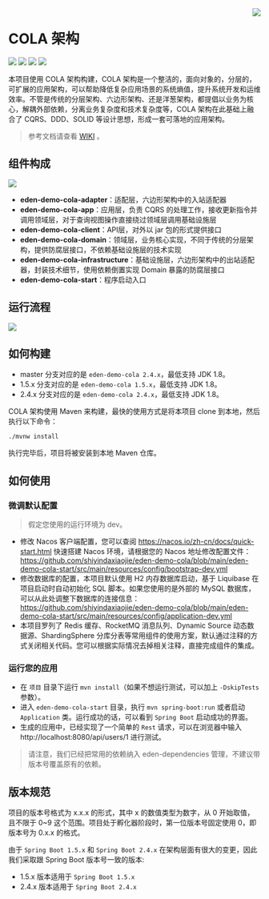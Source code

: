 <img src="https://cdn.jsdelivr.net/gh/shiyindaxiaojie/eden-images/readme/icon.png" align="right" />

[license-apache2.0]:https://www.apache.org/licenses/LICENSE-2.0.html
[github-action]:https://github.com/shiyindaxiaojie/eden-demo-cola/actions
[sonarcloud-dashboard]:https://sonarcloud.io/dashboard?id=shiyindaxiaojie_eden-demo-cola

# COLA 架构

![](https://cdn.jsdelivr.net/gh/shiyindaxiaojie/eden-images/readme/language-java-blue.svg) [![](https://cdn.jsdelivr.net/gh/shiyindaxiaojie/eden-images/readme/license-apache2.0-red.svg)][license-apache2.0] [![](https://github.com/shiyindaxiaojie/eden-demo-cola/workflows/build/badge.svg)][github-action] [![](https://sonarcloud.io/api/project_badges/measure?project=shiyindaxiaojie_eden-demo-cola&metric=alert_status)][sonarcloud-dashboard]

本项目使用 COLA 架构构建，COLA 架构是一个整洁的，面向对象的，分层的，可扩展的应用架构，可以帮助降低复杂应用场景的系统熵值，提升系统开发和运维效率。不管是传统的分层架构、六边形架构、还是洋葱架构，都提倡以业务为核心，解耦外部依赖，分离业务复杂度和技术复杂度等，COLA 架构在此基础上融合了 CQRS、DDD、SOLID 等设计思想，形成一套可落地的应用架构。

> 参考文档请查看 [WIKI](https://github.com/shiyindaxiaojie/eden-demo-cola/wiki) 。

## 组件构成

![](https://cdn.jsdelivr.net/gh/shiyindaxiaojie/eden-images/eden-demo-cola/component.png)

* **eden-demo-cola-adapter**：适配层，六边形架构中的入站适配器
* **eden-demo-cola-app**：应用层，负责 CQRS 的处理工作，接收更新指令并调用领域层，对于查询视图操作直接绕过领域层调用基础设施层
* **eden-demo-cola-client**：API层，对外以 jar 包的形式提供接口
* **eden-demo-cola-domain**：领域层，业务核心实现，不同于传统的分层架构，提供防腐层接口，不依赖基础设施层的技术实现
* **eden-demo-cola-infrastructure**：基础设施层，六边形架构中的出站适配器，封装技术细节，使用依赖倒置实现 Domain
  暴露的防腐层接口
* **eden-demo-cola-start**：程序启动入口

## 运行流程

![](https://cdn.jsdelivr.net/gh/shiyindaxiaojie/eden-images/eden-demo-cola/sequence.png)

## 如何构建

* master 分支对应的是 `eden-demo-cola 2.4.x`，最低支持 JDK 1.8。
* 1.5.x 分支对应的是 `eden-demo-cola 1.5.x`，最低支持 JDK 1.8。
* 2.4.x 分支对应的是 `eden-demo-cola 2.4.x`，最低支持 JDK 1.8。

COLA 架构使用 Maven 来构建，最快的使用方式是将本项目 clone 到本地，然后执行以下命令：

```bash
./mvnw install
```

执行完毕后，项目将被安装到本地 Maven 仓库。

## 如何使用

### 微调默认配置

> 假定您使用的运行环境为 dev。

* 修改 Nacos 客户端配置，您可以查阅 https://nacos.io/zh-cn/docs/quick-start.html 快速搭建 
Nacos 环境，请根据您的 Nacos 地址修改配置文件：
https://github.com/shiyindaxiaojie/eden-demo-cola/blob/main/eden-demo-cola-start/src/main/resources/config/bootstrap-dev.yml
* 修改数据库的配置，本项目默认使用 H2 内存数据库启动，基于 Liquibase 在项目启动时自动初始化 SQL 脚本。如果您使用的是外部的 MySQL 数据库，可以从此处调整下数据库的连接信息：https://github.com/shiyindaxiaojie/eden-demo-cola/blob/main/eden-demo-cola-start/src/main/resources/config/application-dev.yml
* 本项目罗列了 Redis 缓存、RocketMQ 消息队列、Dynamic Source 动态数据源、ShardingSphere 分库分表等常用组件的使用方案，默认通过注释的方式关闭相关代码。您可以根据实际情况去掉相关注释，直接完成组件的集成。

### 运行您的应用

- 在 `项目` 目录下运行 `mvn install`（如果不想运行测试，可以加上 `-DskipTests` 参数）。
- 进入 `eden-demo-cola-start` 目录，执行 `mvn spring-boot:run` 或者启动 `Application`
  类。运行成功的话，可以看到 `Spring Boot` 启动成功的界面。
- 生成的应用中，已经实现了一个简单的 `Rest` 请求，可以在浏览器中输入 http://localhost:8080/api/users/1 进行测试。

> 请注意，我们已经把常用的依赖纳入 eden-dependencies 管理，不建议带版本号覆盖原有的依赖。

## 版本规范

项目的版本号格式为 x.x.x 的形式，其中 x 的数值类型为数字，从 0 开始取值，且不限于 0~9 这个范围。项目处于孵化器阶段时，第一位版本号固定使用
0，即版本号为 0.x.x 的格式。

由于 `Spring Boot 1.5.x` 和 `Spring Boot 2.4.x` 在架构层面有很大的变更，因此我们采取跟 Spring Boot
版本号一致的版本:

* 1.5.x 版本适用于 `Spring Boot 1.5.x`
* 2.4.x 版本适用于 `Spring Boot 2.4.x`

